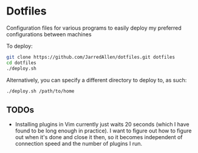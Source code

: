 # Dotfiles
Configuration files for various programs to easily deploy my preferred configurations between machines

To deploy:
```bash
git clone https://github.com/JarredAllen/dotfiles.git dotfiles
cd dotfiles
./deploy.sh
```
Alternatively, you can specify a different directory to deploy to, as such:
```bash
./deploy.sh /path/to/home
```

## TODOs

* Installing plugins in Vim currently just waits 20 seconds (which I have found to be long enough
  in practice). I want to figure out how to figure out when it's done and close it then, so it
  becomes independent of connection speed and the number of plugins I run.
